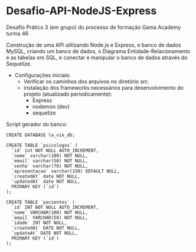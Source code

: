 # Desafio-API-NodeJS-Express
Desafio Prático 3 (em grupo) do processo de formação Gama Academy turma 46

Construção de uma API utilizando Node.js e Express, e banco de dados MySQL, criando um banco de dados, o Diagrama Entidade-Relacionamento e as tabelas em SQL, e conectar e manipular o banco de dados através do Sequelize.


* Configurações iniciais:
  - Verificar os caminhos dos arquivos no diretório src.
  - instalação dos frameworks necessários para desenvolvimento do projeto (atualizado periodicamente):
    - Express
    - nodemon (dev)
    - sequelize
    
Script gerador do banco:
```
CREATE DATABASE la_vie_db;

CREATE TABLE `psicologos` (
  `id` int NOT NULL AUTO_INCREMENT,
  `nome` varchar(100) NOT NULL,
  `email` varchar(50) NOT NULL,
  `senha` varchar(70) NOT NULL,
  `apresentacao` varchar(150) DEFAULT NULL,
  `createdAt` date NOT NULL,
  `updatedAt` date NOT NULL,
  PRIMARY KEY (`id`)
);

CREATE TABLE `pacientes` (
  `id` INT NOT NULL AUTO_INCREMENT,
  `nome` VARCHAR(100) NOT NULL,
  `email` VARCHAR(50) NOT NULL,
  `idade` INT NOT NULL,
  `createdAt` DATE NOT NULL,
  `updateAt` DATE NOT NULL,
  PRIMARY KEY (`id`)
);
```
